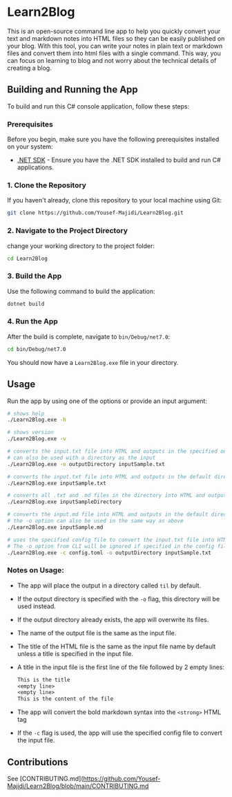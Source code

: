 # Learn2Blog

This is an open-source command line app to help you quickly convert your text and markdown notes into HTML files so they can be easily published on your blog.
With this tool, you can write your notes in plain text or markdown files and convert them into html files with a single command. This way, you can focus on learning to blog and not worry about the technical details of creating a blog.

## Building and Running the App

To build and run this C# console application, follow these steps:

### Prerequisites

Before you begin, make sure you have the following prerequisites installed on your system:

-   [.NET SDK](https://dotnet.microsoft.com/en-us/download) - Ensure you have the .NET SDK installed to build and run C# applications.

### 1. Clone the Repository

If you haven't already, clone this repository to your local machine using Git:

```bash
git clone https://github.com/Yousef-Majidi/Learn2Blog.git
```

### 2. Navigate to the Project Directory

change your working directory to the project folder:

```bash
cd Learn2Blog
```

### 3. Build the App

Use the following command to build the application:

```bash
dotnet build
```

### 4. Run the App

After the build is complete, navigate to `bin/Debug/net7.0`:

```bash
cd bin/Debug/net7.0
```

You should now have a `Learn2Blog.exe` file in your directory.

## Usage

Run the app by using one of the options or provide an input argument:

```bash
# shows help
./Learn2Blog.exe -h
```

```bash
# shows version
./Learn2Blog.exe -v
```

```bash
# converts the input.txt file into HTML and outputs in the specified output directory
# can also be used with a directory as the input
./Learn2Blog.exe -o outputDirectory inputSample.txt
```

```bash
# converts the input.txt file into HTML and outputs in the default directory
./Learn2Blog.exe inputSample.txt
```

```bash
# converts all .txt and .md files in the directory into HTML and outputs in the default directory, unless specified with the -o flag
./Learn2Blog.exe inputSampleDirectory
```

```bash
# converts the input.md file into HTML and outputs in the default directory
# the -o option can also be used in the same way as above
./Learn2Blog.exe inputSample.md
```

```bash
# uses the specified config file to convert the input.txt file into HTML and outputs in the default directory
# The -o option from CLI will be ignored if specified in the config file
./Learn2Blog.exe -c config.toml -o outputDirectory inputSample.txt
```

### Notes on Usage:

-   The app will place the output in a directory called `til` by default.
-   If the output directory is specified with the `-o` flag, this directory will be used instead.
-   If the output directory already exists, the app will overwrite its files.
-   The name of the output file is the same as the input file.
-   The title of the HTML file is the same as the input file name by default unless a title is specified in the input file.
-   A title in the input file is the first line of the file followed by 2 empty lines:

    ```txt
    This is the title
    <empty line>
    <empty line>
    This is the content of the file
    ```

-   The app will convert the bold markdown syntax into the `<strong>` HTML tag
-   If the `-c` flag is used, the app will use the specified config file to convert the input file.

## Contributions
See [CONTRIBUTING.md](https://github.com/Yousef-Majidi/Learn2Blog/blob/main/CONTRIBUTING.md
